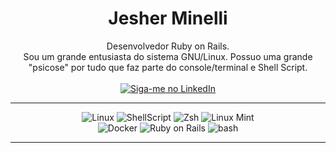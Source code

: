<div align="center">
  
  <h1>Jesher Minelli</h1>
  Desenvolvedor Ruby on Rails.<br>Sou um grande entusiasta do sistema GNU/Linux. Possuo uma grande "psicose" por tudo que faz parte do console/terminal e Shell Script.
  <br><br>
  <a href="https://www.linkedin.com/in/jesher-minelli-913391220/" rel="external"><img src="https://img.shields.io/badge/LinkedIn-0077B5?style=for-the-badge&logo=linkedin&logoColor=white" alt="Siga-me no LinkedIn"></a>
  <br>
  <hr>

  <img alt="Linux" src="https://img.shields.io/badge/Linux-FCC624?style=for-the-badge&logo=linux&logoColor=black" />
  <img alt="ShellScript" src="https://img.shields.io/badge/shell_script-%23121011.svg?style=for-the-badge&logo=gnu-bash&logoColor=white" />
  <img alt="Zsh" src="https://img.shields.io/badge/oh_my_zsh-1A2C34?style=for-the-badge&logo=ohmyzsh&logoColor=white" />
  <img alt="Linux Mint" src="https://img.shields.io/badge/Linux_Mint-87CF3E?style=for-the-badge&logo=linux-mint&logoColor=white" /> <br>
  <img alt="Docker" src="https://img.shields.io/badge/Docker-2CA5E0?style=for-the-badge&logo=docker&logoColor=white" />
  <img alt="Ruby on Rails" src="https://img.shields.io/badge/Ruby_on_Rails-CC0000?style=for-the-badge&logo=ruby-on-rails&logoColor=white" />
  <img alt="bash" src="https://img.shields.io/badge/GNU%20Bash-4EAA25?style=for-the-badge&logo=GNU%20Bash&logoColor=white" />
  <br>
  <hr>

  <a href="https://github-readme-stats.vercel.app/api/top-langs/?username={jesherdevsk8}"></a>
</div>
